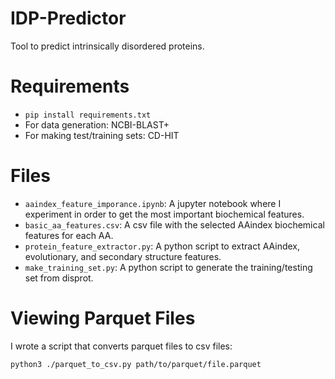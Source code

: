 # IDP-Predictor

Tool to predict intrinsically disordered proteins.

# Requirements
- `pip install requirements.txt`
- For data generation: NCBI-BLAST+
- For making test/training sets: CD-HIT

# Files
- `aaindex_feature_imporance.ipynb`: A jupyter notebook where I experiment in order to get the most important biochemical features.
- `basic_aa_features.csv`: A csv file with the selected AAindex biochemical features for each AA.
- `protein_feature_extractor.py`: A python script to extract AAindex, evolutionary, and secondary structure features.
- `make_training_set.py`: A python script to generate the training/testing set from disprot.

# Viewing Parquet Files
I wrote a script that converts parquet files to csv files:

`python3 ./parquet_to_csv.py path/to/parquet/file.parquet`
